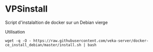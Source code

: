 VPSinstall
==========

Script d'instalaltion de docker sur un Debian vierge

Utilisation
```
wget -q -O - https://raw.githubusercontent.com/veka-server/docker-ce_install_debian/master/install.sh | bash
```
